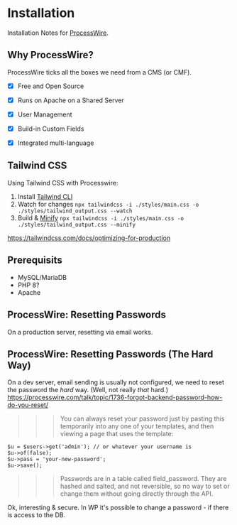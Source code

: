 # Installation

Installation Notes for [ProcessWire](https://www.processwire.com).

## Why ProcessWire?
ProcessWire ticks all the boxes we need from a CMS (or CMF).
- [x] Free and Open Source
- [x] Runs on Apache on a Shared Server
- [x] User Management
- [x] Build-in Custom Fields
- [x] Integrated multi-language


## Tailwind CSS

Using Tailwind CSS with Processwire:

1. Install [Tailwind CLI](https://tailwindcss.com/docs/installation)
2. Watch for changes `npx tailwindcss -i ./styles/main.css -o ./styles/tailwind_output.css --watch`
3. Build & [Minify](https://tailwindcss.com/docs/optimizing-for-production) `npx tailwindcss -i ./styles/main.css -o ./styles/tailwind_output.css --minify`


https://tailwindcss.com/docs/optimizing-for-production

## Prerequisits
- MySQL/MariaDB
- PHP 8?
- Apache


## ProcessWire: Resetting Passwords
On a production server, resetting via email works.

## ProcessWire: Resetting Passwords (The Hard Way)
On a dev server, email sending is usually not configured, we need to reset the password the _hard_ way. (Well, not really _that_ hard.)
https://processwire.com/talk/topic/1736-forgot-backend-password-how-do-you-reset/

>>> You can always reset your password just by pasting this temporarily into any one of your templates, and then viewing a page that uses the template:

```
$u = $users->get('admin'); // or whatever your username is
$u->of(false); 
$u->pass = 'your-new-password';
$u->save();
```

>>> Passwords are in a table called field_password. They are hashed and salted, and not reversible, so no way to set or change them without going directly through the API.

Ok, interesting & secure. In WP it's possible to change a password - if there is access to the DB.